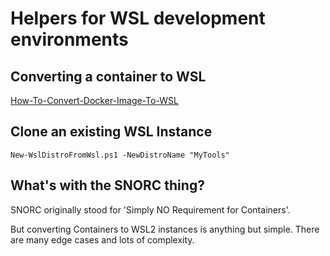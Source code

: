 # Helpers for WSL development environments

## Converting a container to WSL

[How-To-Convert-Docker-Image-To-WSL](How-To-Convert-Docker-Image-To-WSL)

## Clone an existing WSL Instance

`New-WslDistroFromWsl.ps1 -NewDistroName "MyTools"`

## What's with the SNORC thing?

SNORC originally stood for 'Simply NO Requirement for Containers'.  

But converting Containers to WSL2 instances is anything but simple.  There are many edge cases and lots of complexity.
